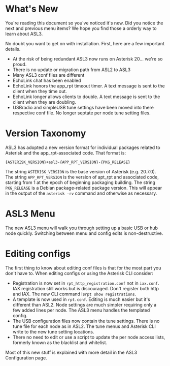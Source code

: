 # What's New

You're reading this document so you've noticed it's new. Did you notice the next and previous menu items? We hope you find those a orderly way to learn about ASL3.

No doubt you want to get on with installation. First, here are a few important details.

 - At the risk of being redundant ASL3 now runs on Asterisk 20... we're so proud.
 - There is no update or migration path from ASL2 to ASL3
 - Many ASL3 conf files are different
 - EchoLink chat has been enabled
 - EchoLink honors the app\_rpt timeout timer.  A text message is sent to the client when they time out.
 - EchoLink longer allows clients to double.  A text message is sent to the client when they are doubling.
 - USBradio and simpleUSB tune settings have been moved into there respective conf file. No longer septate per node tune setting files.


# Version Taxonomy
ASL3 has adopted a new version format for individual packages related to
Asterisk and the app_rpt-associated code. That format is:

```
{ASTERISK_VERSION}+asl3-{APP_RPT_VERSION}-{PKG_RELEASE}
```

The string `ASTERISK_VERSION` is the base version of Asterisk (e.g. 20.7.0).
The string `APP_RPT_VERSION` is the version of apt_rpt and associated code, starting
from 1 at the epoch of beginning packaging building.
The string `PKG_RELEASE` is a Debian package-related package version. This will appear
in the output of the `asterisk -rv` command and otherwise as necessary.


# ASL3 Menu

The new ASL3 menu will walk you through setting up a basic USB or hub node quickly. Switching between menu and config edits is non-destructive.

# Editing configs

The first thing to know about editing conf files is that for the most part you don't have to. When editing configs or using the Asterisk CLI consider:

 - Registration is now set in `rpt_http_registration.conf` not in `iax.conf`. IAX registration still works but is discouraged. Don't register both http and IAX. The new CLI command is`rpt show registrations`.
 - A template is now used in `rpt.conf`. Editing is much easier but it's different than ASL2. Node settings are much simpler requiring only a few added lines per node. The ASL3 menu handles the templated config.
 - The USB configuration files now contain the tune settings. There is no tune file for each node as in ASL2. The tune menus and Asterisk CLI write to the new tune setting locations.
 - There no need to edit or use a script to update the per node access lists, formerly known as the blacklist and whitelist.

 Most of this new stuff is explained with more detail in the ASL3 Configuration page.

